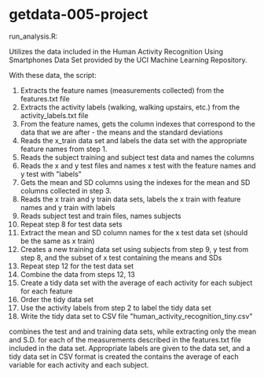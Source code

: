 getdata-005-project
===================

run_analysis.R:

Utilizes the data included in the Human Activity Recognition Using Smartphones Data Set provided by the UCI Machine Learning Repository. 

With these data, the script:

1. Extracts the feature names (measurements collected) from the features.txt file
2. Extracts the activity labels (walking, walking upstairs, etc.) from the activity_labels.txt file
3. From the feature names, gets the column indexes that correspond to the data that we are after - the means and the standard deviations
4. Reads the x_train data set and labels the data set with the appropriate feature names from step 1.
5. Reads the subject training and subject test data and names the columns
6. Reads the x and y test files and names x test with the feature names and y test with "labels"
7. Gets the mean and SD columns using the indexes for the mean and SD columns collected in step 3.
8. Reads the x train and y train data sets, labels the x train with feature names and y train with labels
9. Reads subject test and train files, names subjects
10. Repeat step 8 for test data sets
11. Extract the mean and SD column names for the x test data set (should be the same as x train)
12. Creates a new training data set using subjects from step 9, y test from step 8, and the subset of x test containing the means and SDs
13. Repeat step 12 for the test data set
14. Combine the data from steps 12, 13
15. Create a tidy data set with the average of each activity for each subject for each feature
16. Order the tidy data set
17. Use the activity labels from step 2 to label the tidy data set
18. Write the tidy data set to CSV file "human_activity_recognition_tiny.csv"



combines the test and and training data sets, while extracting only the mean and S.D. for each of the measurements described in the features.txt file included in the data set. Appropriate labels are given to the data set, and a tidy data set in CSV format is created the contains the average of each variable for each activity and each subject.

